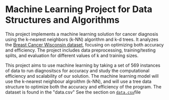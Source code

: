  # **Machine Learning Project for Data Structures and Algorithms**

This project implements a machine learning solution for cancer diagnosis using the k-nearest neighbors (k-NN) algorithm and k-d trees. 
It analyzes the [Breast Cancer Wisconsin dataset](https://www.kaggle.com/datasets/uciml/breast-cancer-wisconsin-data?resource=download), focusing on optimizing both accuracy and efficiency. 
The project includes data preprocessing, training/testing splits, and evaluation for different values of k and training sizes. 

This project aims to use machine learning by taking a set of 569 instances of data to run diagnositscs for accuracy and study the computational efficiency and scalability of our solution. The machine learning model will use the k-nearest neighbour algroithm (k-NN), and will use a tree data structure to optimize both the accuracy and efficiency of the program. The dataset is found in the "data.csv"
See the section on [`data.csv`](#data.csv)file
